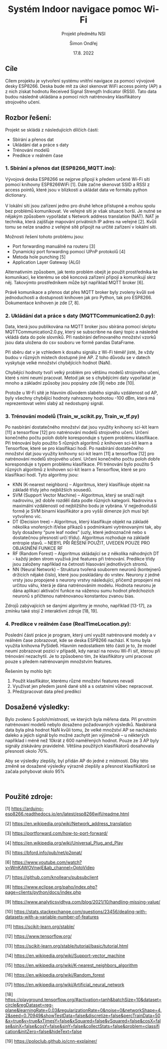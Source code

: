 <div align="center">

# Systém Indoor navigace pomoc Wi-Fi

  Projekt předmětu NSI
  
  Šimon Ondřej
  
  17.8. 2022
  
<div align="left">
  
## Cíle
Cílem projektu je vytvoření systému vnitřní navigace za pomoci vývojové desky ESP8266. Deska bude mít za úkol skenovat WiFi access pointy (AP) a z nich získat hodnotu Received Signal Strength Indicator (RSSI). Tato data budou následně ukládána a pomocí nich natrénovány klasifikátory strojového učení.
  
## Rozbor řešení:
Projekt se skládá z následujících dílčích částí:
- Sbírání a přenos dat
- Ukládání dat a práce s daty
- Trénování modelů
- Predikce v reálném čase
  
### 1. Sbírání a přenos dat (ESP8266_MQTT.ino):
  
Vývojová deska ESP8266 se nejprve připojí k předem určené Wi-Fi síti pomocí knihovny ESP8266WiFi [1]. Dále začne skenovat SSID a RSSI z access pointů, které jsou v blízkosti a ukládat data ve formátu python dictionary. 
<br />
<br />
V lokální síti jsou zařízení jedno pro druhé lehce přístupné a mohou spolu bez problémů komunikovat. Ve veřejné síti je však situace horší. Je nutné se nějakým způsobem vypořádat s Network address translation (NAT). NAT je technika, která zajišťuje mapování privátních IP adres na veřejné [2]. Kvůli tomu se nelze snadno z veřejné sítě připojit na určité zařízení v lokální síti.

Možnosti řešení tohoto problému jsou:
  - Port forwarding manuálně na routeru [3]
  -	Dynamický port forwarding pomocí UPnP protokolů [4]
  -	Metoda hole punching [5]
  - Application Layer Gateway (ALG)
  
Alternativním způsobem, jak tento problém obejít je použít prostředníka ke komunikaci, ke kterému se obě koncová zařízení připojí a komunikují skrz něj. Takovýmto prostředníkem může být například MQTT broker [6].
  
Právě komunikace a přenos dat přes MQTT broker byly zvoleny kvůli své jednoduchosti a dostupnosti knihoven jak pro Python, tak pro ESP8266. Dokumentace knihoven je zde [7, 8].
<br />
  
### 2. Ukládání dat a práce s daty (MQTTCommunication2.0.py):
  
Data, která jsou publikována na MQTT broker jsou sbírána pomocí skriptu MQTTCommunication2.0.py, který se subscribne na daný topic a následně vkládá data do pole slovníků. Při nasbírání definovaného množství vzorků jsou data uložena do csv souboru ve formě pandas DataFrame.
  
Při sběru dat v je vzhledem k dosahu signálu z Wi-Fi téměř jisté, že vždy budou v různých místech dostupné jiné AP. Z toho důvodu se v datech vyskytuje velké množství chybějících hodnot (NaN).
  
Chybějící hodnoty tvoří velký problém pro většinu modelů strojového učení, které s nimi neumí pracovat.  Metod jak se s chybějícími daty vypořádat je mnoho a základní způsoby jsou popsány zde [9] nebo zde [10].
  
Protože u W-Fi sítě je hlavním důvodem slabého signálu vzdálenost od AP, byly všechny chybějící hodnoty nahrazeny hodnotou -100 dBm, která má reprezentovat velmi slabý až nedostupný signál.
  
### 3. Trénování modelů (Train_w_scikit.py, Train_w_tf.py)
  
Po nasbírání dostatečného množství dat jsou využity knihovny sci-kit learn [11] a tensorflow  [12] pro natrénování modelů strojového učení. Určení konečného počtu poloh dobře koresponduje   s typem problému klasifikace. Při trénování bylo použito 5 různých algoritmů z knihoven sci-kit learn a Tensorflow, které se pro klasifikaci hodí. Po nasbírání dostatečného množství dat jsou využity knihovny sci-kit learn [11] a tensorflow  [12] pro natrénování modelů strojového učení. Určení konečného počtu poloh dobře koresponduje   s typem problému klasifikace. Při trénování bylo použito 5 různých algoritmů z knihoven sci-kit learn a Tensorflow, které se pro klasifikaci hodí. Tyto algoritmy jsou:
- KNN (K-nearest neighbors) – Algoritmus, který klasifikuje objekt na základě třídy jeho  nejbližších sousedů.
- SVM (Support Vector Machine) – Algoritmus, který se snaží najít nadrovinu, jež dobře rozdělí data podle různých kategorií. Nadrovina s maximální vzdáleností od nejbližšího bodu je vybrána. V nejjednodušší formě je SVM binarní klasifikátor a pro vyšší dimenze jich musí být vytvořeno víc.
-	DT (Decision tree) – Algoritmus, který klasifikuje objekt na základě několika vnořených if/else příkazů s podmínkami vytrénovanými tak, aby byly dosaženy “pure leaf nodes” (uzly, které jednoznačně nebo s dostatečnou přesností určí třídu). Algoritmus rozhoduje na základě entropie stavů. – NEBYL PŘI ŘEŠENÍ POUŽIT, UVEDEN POUZE PRO OBJASNĚNÍ FUNKCE RF
- RF (Random Forest) – Algoritmus skládající se z několika náhodných DT - každý jeden strom využívá jiné features při trénování. Predikce třídy jsou založeny například na četnosti hlasování jednotlivých stromů.
- NN (Neural Network) – Struktura tvořená souborem neuronů (kontejnerů držících nějaké číslo), které jsou poskládány do vrstev. Neurony z jedné vrsty jsou propojené s neurony vrstvy následující, přičemž propojení má určitou váhu, která je dána natrénováním modelu. Hodnota neuronu je dána aplikací aktivační funkce na váženou sumu hodnot předchozích neuronů s přičtenou natrénovanou konstantou zvanou bias.
  
Zdrojů zabývajících se danými algoritmy je mnoho, například [13-17], za zmínku také stojí 2 interaktivní zdroje [18, 19]. 
### 4. Predikce v reálném čase (RealTimeLocation.py):
  
Poslední částí práce je program, který umí využít natrénované modely a v reálném čase zobrazovat, kde se deska ESP8266 nachází. K tomu byla využita knihovna PySide6. Hlavním nedostatkem této části je to, že model neumí zobrazovat pozici v případě, kdy narazí na novou Wi-Fi síť, kterou při trénování nezachytil. Je to způsobeno tím, že klasifikátory umí pracovat pouze s předem natrénovaným množstvím features.
  
Řešením by mohlo být:
  1. Použít klasifikátor, kterému různé množství features nevadí
  2. Využívat jen předem jasně dané sítě a s ostatními vůbec nepracovat.
  3. Předzpracovat data před predikcí
  
## Dosažené výsledky:
Bylo zvoleno 5 poloh/místností, ve kterých byla měřena data. Při prvotním natrénovaní modelů nebylo dosaženo požadovaných výsledků. Nasbíraná data byla plná hodnot NaN kvůli tomu, že velké množství AP se nacházelo daleko a jejich signál bylo možné zachytit jen výjimečně – u některých například i méně než 10krát z 600 naměřených hodnot. Pouze ze 3 AP byly signály získávány pravidelně. Většina použitých klasifikátorů dosahovala přesnosti okolo 70%.
  
Aby se výsledky zlepšily, byl přidán AP do jedné z místností. Díky této změně se dosažené výsledky výrazně zlepšily a přesnost klasifikátorů se začala pohybovat okolo 95%
  
<br />
  
## Použité zdroje:
[1] https://arduino-esp8266.readthedocs.io/en/latest/esp8266wifi/readme.html
  
[2] https://en.wikipedia.org/wiki/Network_address_translation
  
[3] https://portforward.com/how-to-port-forward/
  
[4] https://en.wikipedia.org/wiki/Universal_Plug_and_Play
  
[5] https://bford.info/pub/net/p2pnat/
  
[6] https://www.youtube.com/watch?v=WmKAWOVnwjE&ab_channel=OptoVideo
  
[7] https://github.com/knolleary/pubsubclient
  
[8] https://www.eclipse.org/paho/index.php?page=clients/python/docs/index.php
  
[9] https://www.analyticsvidhya.com/blog/2021/10/handling-missing-value/
  
[10] https://stats.stackexchange.com/questions/23456/dealing-with-datasets-with-a-variable-number-of-features
  
[11] https://scikit-learn.org/stable/
  
[12] https://www.tensorflow.org/
  
[13] https://scikit-learn.org/stable/tutorial/basic/tutorial.html
  
[14] https://en.wikipedia.org/wiki/Support-vector_machine
  
[15] https://en.wikipedia.org/wiki/K-nearest_neighbors_algorithm
  
[16] https://en.wikipedia.org/wiki/Random_forest
  
[17] https://en.wikipedia.org/wiki/Artificial_neural_network
  
[18] https://playground.tensorflow.org/#activation=tanh&batchSize=10&dataset=circle&regDataset=reg-plane&learningRate=0.03&regularizationRate=0&noise=0&networkShape=4,2&seed=0.70949&showTestData=false&discretize=false&percTrainData=50&x=true&y=true&xTimesY=false&xSquared=false&ySquared=false&cosX=false&sinX=false&cosY=false&sinY=false&collectStats=false&problem=classification&initZero=false&hideText=false
  
[19] https://poloclub.github.io/cnn-explainer/
